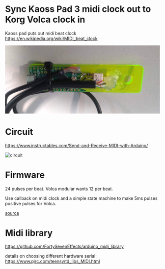 # Sync Kaoss Pad 3 midi clock out to Korg Volca clock in

Kaoss pad puts out midi beat clock https://en.wikipedia.org/wiki/MIDI_beat_clock

![syncer](syncer.jpg)

# Circuit

https://www.instructables.com/Send-and-Receive-MIDI-with-Arduino/

![circuit](https://www.pjrc.com/teensy/td_libs_MIDI_sch_t3.png)

# Firmware

24 pulses per beat. Volca modular wants 12 per beat. 

Use callback on midi clock and a simple state machine to make 5ms pulses positive pulses for Volca.

[source](src/clock.ino)

# Midi library

https://github.com/FortySevenEffects/arduino_midi_library

details on choosing different hardware serial: https://www.pjrc.com/teensy/td_libs_MIDI.html
